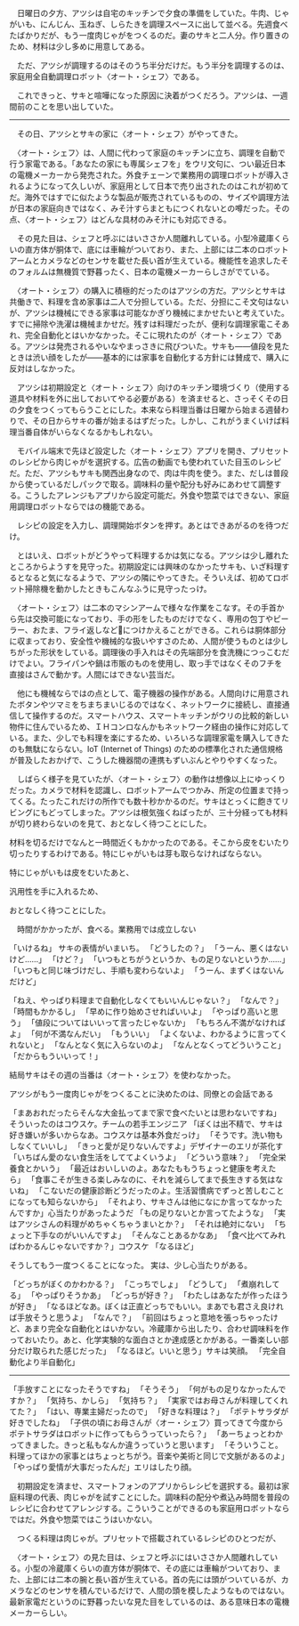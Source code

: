 　日曜日の夕方、アツシは自宅のキッチンで夕食の準備をしていた。牛肉、じゃがいも、にんじん、玉ねぎ、しらたきを調理スペースに出して並べる。先週食べたばかりだが、もう一度肉じゃがをつくるのだ。妻のサキと二人分。作り置きのため、材料は少し多めに用意してある。

　ただ、アツシが調理するのはそのうち半分だけだ。もう半分を調理するのは、家庭用全自動調理ロボット〈オート・シェフ〉である。

　これできっと、サキと喧嘩になった原因に決着がつくだろう。アツシは、一週間前のことを思い出していた。

---

　その日、アツシとサキの家に〈オート・シェフ〉がやってきた。

　〈オート・シェフ〉は、人間に代わって家庭のキッチンに立ち、調理を自動で行う家電である。「あなたの家にも専属シェフを」をウリ文句に、つい最近日本の電機メーカーから発売された。外食チェーンで業務用の調理ロボットが導入されるようになって久しいが、家庭用として日本で売り出されたのはこれが初めてだ。海外ではすでに似たような製品が販売されているものの、サイズや調理方法が日本の家庭向きではなく、みそ汁すらまともにつくれないとの噂だった。その点、〈オート・シェフ〉はどんな具材のみそ汁にも対応できる。

　その見た目は、シェフと呼ぶにはいささか人間離れしている。小型冷蔵庫くらいの直方体が胴体で、底には車輪がついており、また、上部には二本のロボットアームとカメラなどのセンサを載せた長い首が生えている。機能性を追求したそのフォルムは無機質で野暮ったく、日本の電機メーカーらしさがでている。

　〈オート・シェフ〉の購入に積極的だったのはアツシの方だ。アツシとサキは共働きで、料理を含め家事は二人で分担している。ただ、分担にこそ文句はないが、アツシは機械にできる家事は可能なかぎり機械にまかせたいと考えていた。すでに掃除や洗濯は機械まかせだ。残すは料理だったが、便利な調理家電こそあれ、完全自動化とはいかなかった。そこに現れたのが〈オート・シェフ〉である。アツシは発売されるやいなやまっさきに飛びついた。サキも――値段を見たときは渋い顔をしたが――基本的には家事を自動化する方針には賛成で、購入に反対はしなかった。

　アツシは初期設定と〈オート・シェフ〉向けのキッチン環境づくり（使用する道具や材料を外に出しておいてやる必要がある）を済ませると、さっそくその日の夕食をつくってもらうことにした。本来なら料理当番は日曜から始まる週替わりで、その日からサキの番が始まるはずだった。しかし、これがうまくいけば料理当番自体がいらなくなるかもしれない。

　モバイル端末で先ほど設定した〈オート・シェフ〉アプリを開き、プリセットのレシピから肉じゃがを選択する。広告の動画でも使われていた目玉のレシピだ。ただ、アツシもサキも関西出身なので、肉は牛肉を使う。また、だしは普段から使っているだしパックで取る。調味料の量や配分も好みにあわせて調整する。こうしたアレンジもアプリから設定可能だ。外食や惣菜ではできない、家庭用調理ロボットならではの機能である。

　レシピの設定を入力し、調理開始ボタンを押す。あとはできあがるのを待つだけ。

　とはいえ、ロボットがどうやって料理するかは気になる。アツシは少し離れたところからようすを見守った。初期設定には興味のなかったサキも、いざ料理するとなると気になるようで、アツシの隣にやってきた。そういえば、初めてロボット掃除機を動かしたときもこんなふうに見守ったっけ。

　〈オート・シェフ〉は二本のマシンアームで様々な作業をこなす。その手首から先は交換可能になっており、手の形をしたものだけでなく、専用の包丁やピーラー、おたま、フライ返しなどにつけかえることができる。これらは胴体部分に収まっており、安全性や機械的な扱いやすさのため、人間が使うものとは少しちがった形状をしている。調理後の手入れはその先端部分を食洗機につっこむだけでよい。フライパンや鍋は市販のものを使用し、取っ手ではなくそのフチを直接はさんで動かす。人間にはできない芸当だ。

　他にも機械ならではの点として、電子機器の操作がある。人間向けに用意されたボタンやツマミをちまちまいじるのではなく、ネットワークに接続し、直接通信して操作するのだ。スマートハウス、スマートキッチンがウリの比較的新しい物件に住んでいるため、ＩＨコンロなんかもネットワーク経由の操作に対応している。また、少しでも料理を楽にするため、いろいろな調理家電を購入してきたのも無駄にならない。IoT (Internet of Things) のための標準化された通信規格が普及したおかげで、こうした機器間の連携もずいぶんとやりやすくなった。

　しばらく様子を見ていたが、〈オート・シェフ〉の動作は想像以上にゆっくりだった。カメラで材料を認識し、ロボットアームでつかみ、所定の位置まで持ってくる。たったこれだけの所作でも数十秒かかるのだ。サキはとっくに飽きてリビングにもどってしまった。アツシは根気強くねばったが、三十分経っても材料が切り終わらないのを見て、おとなしく待つことにした。

材料を切るだけでなんと一時間近くもかかったのである。そこから皮をむいたり切ったりするわけである。特にじゃがいもは芽も取らなければならない。

特にじゃがいもは皮をむいたあと、

汎用性を手に入れるため、

おとなしく待つことにした。

　時間がかかったが、食べる。業務用では成立しない

「いけるね」
サキの表情がいまいち。
「どうしたの？」
「うーん、悪くはないけど……」
「けど？」
「いつもとちがうというか、もの足りないというか……」
「いつもと同じ味づけだし、手順も変わらないよ」
「うーん、まずくはないんだけど」

「ねえ、やっぱり料理まで自動化しなくてもいいんじゃない？」
「なんで？」
「時間もかかるし」
「早めに作り始めさせればいいよ」
「やっぱり高いと思う」
「値段についてはいいって言ったじゃないか」
「もちろん不満がなければよ」
「何が不満なんだい」
「もういい」
「よくないよ、わかるように言ってくれないと」
「なんとなく気に入らないのよ」
「なんとなくってどういうこと」
「だからもういいって！」

結局サキはその週の当番は〈オート・シェフ〉を使わなかった。

アツシがもう一度肉じゃがをつくることに決めたのは、同僚との会話である

「まあおれだったらそんな大金払ってまで家で食べたいとは思わないですね」
そういったのはコウスケ。チームの若手エンジニア
「ぼくは出不精で、サキは好き嫌いが多いからなあ。コウスケは基本外食だっけ」
「そうです。洗い物もしなくていいし」
「きっと愛が足りないんですよ」デザイナーのエリが茶化す
「いちばん愛のない食生活をしててよくいうよ」
「どういう意味？」
「完全栄養食とかいう」
「最近はおいしいのよ。あなたももうちょっと健康を考えたら」
「食事こそが生きる楽しみなのに、それを減らしてまで長生きする気はないね」
「こないだの健康診断どうだったのよ。生活習慣病でずっと苦しむことになっても知らないから」
「それより、サキさんは他になにか言ってなかったんですか」心当たりがあったようだ
「もの足りないとか言ってたような」
「実はアツシさんの料理がめちゃくちゃうまいとか？」
「それは絶対にない」
「ちょっと下手なのがいいんですよ」
「そんなことあるかなあ」
「食べ比べてみればわかるんじゃないですか？」コウスケ
「なるほど」

そうしてもう一度つくることになった。
実は、少し心当たりがある。

「どっちがぼくのかわかる？」
「こっちでしょ」
「どうして」
「煮崩れしてる」
「やっぱりそうかあ」
「どっちが好き？」
「わたしはあなたが作ったほうが好き」
「なるほどなあ。ぼくは正直どっちでもいい。まあでも君さえ良ければ手放そうと思うよ」
「なんで？」
「前回はちょっと意地を張っちゃったけど、あまり完全な自動化とはいかない。冷蔵庫から出したり、合わせ調味料を作っておいたり。あと、化学実験的な面白さとか達成感とかがある。一番楽しい部分だけ取られた感じだった」
「なるほど。いいと思う」サキは笑顔。
「完全自動化より半自動化」

---

「手放すことになったそうですね」
「そうそう」
「何がもの足りなかったんですか？」
「気持ち、かしら」
「気持ち？」
「実家ではお母さんが料理してくれてた？」
「はい、専業主婦だったので」
「好きな料理は？」
「ポテトサラダが好きでしたね」
「子供の頃にお母さんが〈オー・シェフ〉買ってきて今度からポテトサラダはロボットに作ってもらうっていったら？」
「あーちょっとわかってきました。きっと私もなんか違うっていうと思います」
「そういうこと。料理ってほかの家事とはちょっとちがう。音楽や美術と同じで文脈があるのよ」
「やっぱり愛情が大事だったんだ」エリはしたり顔。





　初期設定を済ませ、スマートフォンのアプリからレシピを選択する。最初は家庭料理の代表、肉じゃがを試すことにした。調味料の配分や煮込み時間を普段のレシピに合わせてアレンジする。こういうことができるのも家庭用ロボットならではだ。外食や惣菜ではこうはいかない。

　つくる料理は肉じゃが。プリセットで搭載されているレシピのひとつだが、

　〈オート・シェフ〉の見た目は、シェフと呼ぶにはいささか人間離れしている。小型の冷蔵庫くらいの直方体が胴体で、その底には車輪がついており、また、上部には二本の腕と長い首が生えている。首の先には頭がついているが、カメラなどのセンサを積んでいるだけで、人間の頭を模したようなものではない。最新家電だというのに野暮ったいな見た目をしているのは、ある意味日本の電機メーカーらしい。
